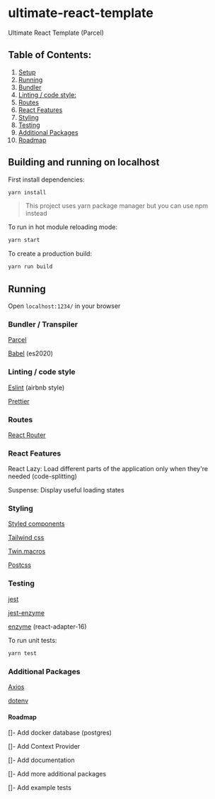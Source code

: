 # ultimate-react-template

Ultimate React Template (Parcel)

## Table of Contents:

1. [Setup](#Building%20and%20running%20on%20localhost)
2. [Running](#Running)
3. [Bundler](###Bundler%20/%20Transpiler)
4. [Linting / code style:](#Linting%20/%20code%20style)
5. [Routes](#Routes)
6. [React Features](#React%20Features)
7. [Styling](#Styling)
8. [Testing](#Testing)
9. [Additional Packages](#Additional%20Packages)
10. [Roadmap](#Roadmap)

## Building and running on localhost

First install dependencies:

```sh
yarn install
```

> This project uses yarn package manager but you can use npm instead

To run in hot module reloading mode:

```sh
yarn start
```

To create a production build:

```sh
yarn run build
```

## Running

Open `localhost:1234/` in your browser

### Bundler / Transpiler

[Parcel](https://github.com/parcel-bundler/parcel)

[Babel](https://github.com/babel/babel) (es2020)

### Linting / code style

[Eslint](https://github.com/eslint/eslint) (airbnb style)

[Prettier](https://github.com/prettier/prettier)

### Routes

[React Router](https://github.com/ReactTraining/react-router/tree/master/packages/react-router-dom)

### React Features

React Lazy: Load different parts of the application only when they're needed (code-splitting)

Suspense: Display useful loading states

### Styling

[Styled components](https://github.com/styled-components/styled-components)

[Tailwind css](https://github.com/tailwindlabs/tailwindcss)

[Twin.macros](https://github.com/ben-rogerson/twin.macro)

[Postcss](https://github.com/postcss/postcss)

### Testing

[jest](https://github.com/facebook/jest)

[jest-enzyme](https://github.com/FormidableLabs/enzyme-matchers/blob/master/packages/jest-enzyme/README.md)

[enzyme](https://github.com/enzymejs/enzyme) (react-adapter-16)

To run unit tests:

```sh
yarn test
```

### Additional Packages

[Axios](https://github.com/axios/axios)

[dotenv](https://github.com/motdotla/dotenv)

#### Roadmap

[]- Add docker database (postgres)

[]- Add Context Provider

[]- Add documentation

[]- Add more additional packages

[]- Add example tests
